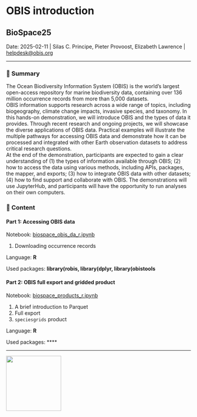 # OBIS introduction 

## BioSpace25 


Date: 2025-02-11 | Silas C. Principe, Pieter Provoost, Elizabeth Lawrence | helpdesk@obis.org

--------

### :page_facing_up: Summary


The Ocean Biodiversity Information System (OBIS) is the world’s largest open-access repository for marine biodiversity data, containing over 136 million occurrence records from more than 5,000 datasets.  
OBIS information supports research across a wide range of topics, including biogeography, climate change impacts, invasive species, and taxonomy. In this hands-on demonstration, we will introduce OBIS and the types of data it provides. Through recent research and ongoing projects, we will showcase the diverse applications of OBIS data. Practical examples will illustrate the multiple pathways for accessing OBIS data and demonstrate how it can be processed and integrated with other Earth observation datasets to address critical research questions.  
At the end of the demonstration, participants are expected to gain a clear understanding of
(1) the types of information available through OBIS;
(2) how to access the data using various methods, including APIs, packages, the mapper, and exports;
(3) how to integrate OBIS data with other datasets;
(4) how to find support and collaborate with OBIS.
The demonstrations will use JupyterHub, and participants will have the opportunity to run analyses on their own computers.
    

### :open_file_folder: Content

#### Part 1: Accessing OBIS data


Notebook: [biospace_obis_da_r.ipynb](notebooks/R/biospace_obis_da_r.ipynb)
<br>

1. Downloading occurrence records


Language: **R**

Used packages: **library(robis, library(dplyr, library(obistools**

#### Part 2: OBIS full export and gridded product


Notebook: [biospace_products_r.ipynb](notebooks/R/biospace_products_r.ipynb)
<br>

1. A brief introduction to Parquet
2. Full export
3. `speciesgrids` product


Language: **R**

Used packages: ****

-------
<img src='https://obis.org/images/logo.png' width=150></img>

